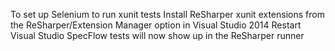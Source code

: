﻿To set up Selenium to run xunit tests
Install ReSharper xunit extensions from the ReSharper/Extension Manager option in Visual Studio 2014
Restart Visual Studio
SpecFlow tests will now show up in the ReSharper runner

